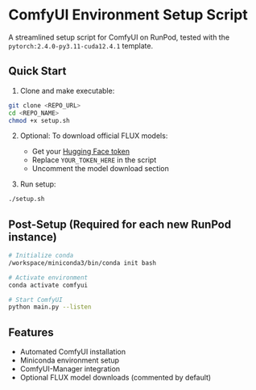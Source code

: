 # ComfyUI Environment Setup Script

A streamlined setup script for ComfyUI on RunPod, tested with the `pytorch:2.4.0-py3.11-cuda12.4.1` template.

## Quick Start

1. Clone and make executable:

```bash
git clone <REPO_URL>
cd <REPO_NAME>
chmod +x setup.sh
```

2. Optional: To download official FLUX models:

   - Get your [Hugging Face token](https://huggingface.co/settings/tokens)
   - Replace `YOUR_TOKEN_HERE` in the script
   - Uncomment the model download section

3. Run setup:

```bash
./setup.sh
```

## Post-Setup (Required for each new RunPod instance)

```bash
# Initialize conda
/workspace/miniconda3/bin/conda init bash

# Activate environment
conda activate comfyui

# Start ComfyUI
python main.py --listen
```

## Features

- Automated ComfyUI installation
- Miniconda environment setup
- ComfyUI-Manager integration
- Optional FLUX model downloads (commented by default)
